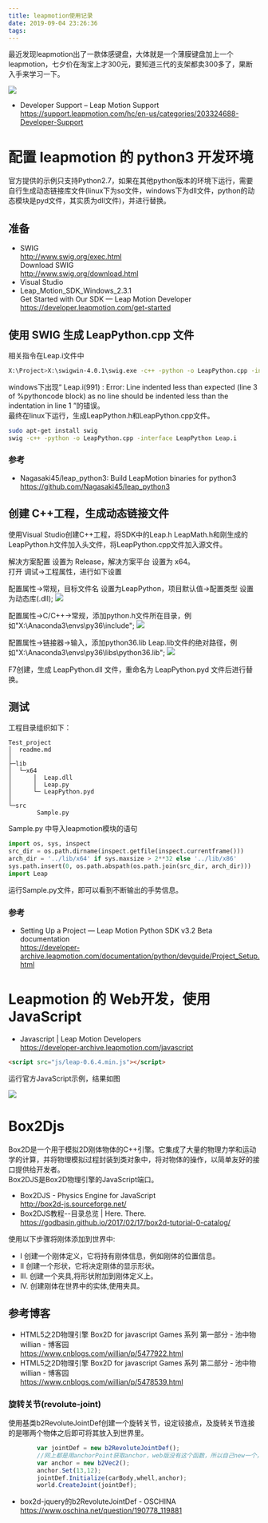 ```yaml
---
title: leapmotion使用记录
date: 2019-09-04 23:26:36
tags:
---
```


最近发现leapmotion出了一款体感键盘，大体就是一个薄膜键盘加上一个leapmotion，七夕价在淘宝上才300元，要知道三代的支架都卖300多了，果断入手来学习一下。

<img src="leapmotion使用记录\000.png">

* Developer Support – Leap Motion Support  
https://support.leapmotion.com/hc/en-us/categories/203324688-Developer-Support



# 配置 leapmotion 的 python3 开发环境

官方提供的示例只支持Python2.7，如果在其他python版本的环境下运行，需要自行生成动态链接库文件(linux下为so文件，windows下为dll文件，python的动态模块是pyd文件，其实质为dll文件)，并进行替换。


## 准备
* SWIG  
http://www.swig.org/exec.html  
Download SWIG  
http://www.swig.org/download.html
* Visual Studio
* Leap_Motion_SDK_Windows_2.3.1  
Get Started with Our SDK — Leap Motion Developer  
https://developer.leapmotion.com/get-started

## 使用 SWIG 生成 LeapPython.cpp 文件

相关指令在Leap.i文件中
``` bash
X:\Project>X:\swigwin-4.0.1\swig.exe -c++ -python -o LeapPython.cpp -interface LeapPython Leap.i
```
windows下出现“ Leap.i(991) : Error: Line indented less than expected (line 3 of %pythoncode block) as no line should be indented less than the indentation in line 1 ”的错误。  
最终在linux下运行，生成LeapPython.h和LeapPython.cpp文件。

``` bash
sudo apt-get install swig
swig -c++ -python -o LeapPython.cpp -interface LeapPython Leap.i
```
### 参考
* Nagasaki45/leap_python3: Build LeapMotion binaries for python3  
https://github.com/Nagasaki45/leap_python3


## 创建 C++工程，生成动态链接文件
使用Visual Studio创建C++工程，将SDK中的Leap.h LeapMath.h和刚生成的LeapPython.h文件加入头文件，将LeapPython.cpp文件加入源文件。  

解决方案配置 设置为 Release，解决方案平台 设置为 x64。  
打开 调试->工程属性，进行如下设置

配置属性->常规，目标文件名 设置为LeapPython，项目默认值->配置类型 设置为动态库(.dll);
<img src="leapmotion使用记录\001.png">

配置属性->C/C++->常规，添加python.h文件所在目录，例如"X:\Anaconda3\envs\py36\include";
<img src="leapmotion使用记录\002.png">

配置属性->链接器->输入，添加python36.lib Leap.lib文件的绝对路径，例如"X:\Anaconda3\envs\py36\libs\python36.lib";
<img src="leapmotion使用记录\003.png">

F7创建，生成 LeapPython.dll 文件，重命名为 LeapPython.pyd 文件后进行替换。

## 测试

工程目录组织如下：  
``` 
Test_project  
│  readme.md  
│    
├─lib  
│  └─x64  
│      │  Leap.dll  
│      │  Leap.py  
│      └─ LeapPython.pyd  
│                
└─src  
        Sample.py  
```     

Sample.py 中导入leapmotion模块的语句

``` python
import os, sys, inspect
src_dir = os.path.dirname(inspect.getfile(inspect.currentframe()))
arch_dir = '../lib/x64' if sys.maxsize > 2**32 else '../lib/x86'
sys.path.insert(0, os.path.abspath(os.path.join(src_dir, arch_dir)))
import Leap 
```

运行Sample.py文件，即可以看到不断输出的手势信息。


### 参考
*  Setting Up a Project — Leap Motion Python SDK v3.2 Beta documentation  
https://developer-archive.leapmotion.com/documentation/python/devguide/Project_Setup.html




# Leapmotion 的 Web开发，使用 JavaScript

* Javascript | Leap Motion Developers  
https://developer-archive.leapmotion.com/javascript

``` html
<script src="js/leap-0.6.4.min.js"></script>
```

运行官方JavaScript示例，结果如图

<img src="leapmotion使用记录\Leap Motion JavaScript Sample.png">










# Box2Djs
Box2D是一个用于模拟2D刚体物体的C++引擎。它集成了大量的物理力学和运动学的计算，并将物理模拟过程封装到类对象中，将对物体的操作，以简单友好的接口提供给开发者。  
Box2DJS是Box2D物理引擎的JavaScript端口。

* Box2DJS - Physics Engine for JavaScript  
http://box2d-js.sourceforge.net/
* Box2DJS教程--目录总览 | Here. There.  
https://godbasin.github.io/2017/02/17/box2d-tutorial-0-catalog/


使用以下步骤将刚体添加到世界中:  
* I 创建一个刚体定义，它将持有刚体信息，例如刚体的位置信息。  
* II 创建一个形状，它将决定刚体的显示形状。
* III. 创建一个夹具,将形状附加到刚体定义上。
* IV. 创建刚体在世界中的实体,使用夹具。

## 参考博客
* HTML5之2D物理引擎 Box2D for javascript Games 系列 第一部分 - 池中物willian - 博客园  
https://www.cnblogs.com/willian/p/5477922.html
* HTML5之2D物理引擎 Box2D for javascript Games 系列 第二部分 - 池中物willian - 博客园  
https://www.cnblogs.com/willian/p/5478539.html



### 旋转关节(revolute-joint)  
使用基类b2RevoluteJointDef创建一个旋转关节，设定铰接点，及旋转关节连接的是哪两个物体之后即可将其放入到世界里。
``` javascript
        var jointDef = new b2RevoluteJointDef();
        //网上都是用anchorPoint获取anchor，web版没有这个函数，所以自己new一个，然后initialize（bodyA，bodyB，b2Vec2）定义传值就好了
        var anchor = new b2Vec2();
        anchor.Set(13,12);
        jointDef.Initialize(carBody,whell,anchor);
        world.CreateJoint(jointDef);
```
* box2d-jquery的b2RevoluteJointDef - OSCHINA  
https://www.oschina.net/question/190778_119881










